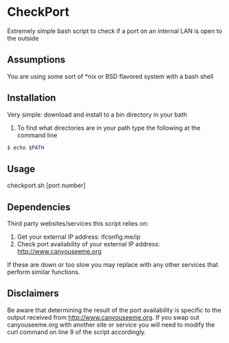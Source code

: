 CheckPort
=========

Extremely simple bash script to check if a port on an internal LAN is open to the outside

Assumptions
-----------

You are using some sort of *nix or BSD flavored system with a bash shell

Installation
------------

Very simple: download and install to a bin directory in your bath

  1.  To find what directories are in your path type the following at the command line
  
  ```bash
  $ echo $PATH
  ```

Usage
-----

checkport.sh [port number]

Dependencies
------------

Third party websites/services this script relies on:

1.  Get your external IP address:  ifconfig.me/ip
2.  Check port availability of your external IP address:  http://www.canyouseeme.org

If these are down or too slow you may replace with any other services that perform similar functions.  

Disclaimers
-----------
Be aware that determining the result of the port availability is specific to the output received from http://www.canyouseeme.org.  If you swap out canyouseeme.org with another site or service you will need to modify the curl command on line 9 of the script accordingly.
